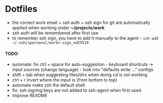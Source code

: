 # Dotfiles

- the correct work email + ssh auth + ssh sign for git are automatically applied when working under **~/projects/work**
- ssh auth will be remembered after first use
- to remember ssh sign, you have to add it manually to the agent - `ssh-add ~/.ssh/<personal/work>-sign_ed25519`

#### TODO:

- automate: fix ctrl + space for auto-suggestion - keyboard shortcuts -> input sources (change language) - look into "defaults write ..." configs
- shift + tab when suggesting files/dirs when doing cd is not working
- ctrl + r invert where the input is (from bottom to top)
- automate make zsh the default shell
- fix: ssh signing keys are not added to ssh-agent when first used
- improve README
